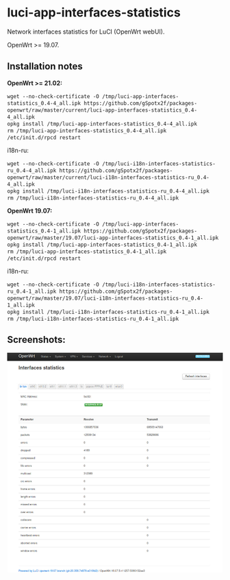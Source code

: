 # luci-app-interfaces-statistics
Network interfaces statistics for LuCI (OpenWrt webUI).

OpenWrt >= 19.07.

## Installation notes

**OpenWrt >= 21.02:**

    wget --no-check-certificate -O /tmp/luci-app-interfaces-statistics_0.4-4_all.ipk https://github.com/gSpotx2f/packages-openwrt/raw/master/current/luci-app-interfaces-statistics_0.4-4_all.ipk
    opkg install /tmp/luci-app-interfaces-statistics_0.4-4_all.ipk
    rm /tmp/luci-app-interfaces-statistics_0.4-4_all.ipk
    /etc/init.d/rpcd restart

i18n-ru:

    wget --no-check-certificate -O /tmp/luci-i18n-interfaces-statistics-ru_0.4-4_all.ipk https://github.com/gSpotx2f/packages-openwrt/raw/master/current/luci-i18n-interfaces-statistics-ru_0.4-4_all.ipk
    opkg install /tmp/luci-i18n-interfaces-statistics-ru_0.4-4_all.ipk
    rm /tmp/luci-i18n-interfaces-statistics-ru_0.4-4_all.ipk

**OpenWrt 19.07:**

    wget --no-check-certificate -O /tmp/luci-app-interfaces-statistics_0.4-1_all.ipk https://github.com/gSpotx2f/packages-openwrt/raw/master/19.07/luci-app-interfaces-statistics_0.4-1_all.ipk
    opkg install /tmp/luci-app-interfaces-statistics_0.4-1_all.ipk
    rm /tmp/luci-app-interfaces-statistics_0.4-1_all.ipk
    /etc/init.d/rpcd restart

i18n-ru:

    wget --no-check-certificate -O /tmp/luci-i18n-interfaces-statistics-ru_0.4-1_all.ipk https://github.com/gSpotx2f/packages-openwrt/raw/master/19.07/luci-i18n-interfaces-statistics-ru_0.4-1_all.ipk
    opkg install /tmp/luci-i18n-interfaces-statistics-ru_0.4-1_all.ipk
    rm /tmp/luci-i18n-interfaces-statistics-ru_0.4-1_all.ipk

## Screenshots:

![](https://github.com/gSpotx2f/luci-app-interfaces-statistics/blob/master/screenshots/01.jpg)
